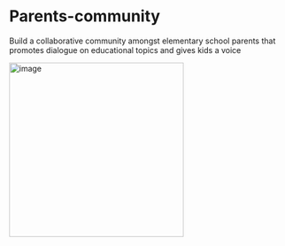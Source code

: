 # Parents-community
Build a collaborative community amongst elementary school parents that promotes dialogue on educational topics and gives kids a voice


<img width="315" alt="image" src="https://user-images.githubusercontent.com/118807791/228790240-0fa7d1b3-9455-4e86-95b1-b62361a8b76f.png">
